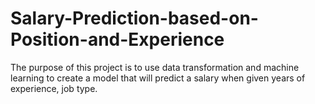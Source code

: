 # Salary-Prediction-based-on-Position-and-Experience
The purpose of this project is to use data transformation and machine learning to create a model that will predict a salary when given years of experience, job type.
